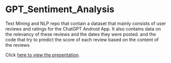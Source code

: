 # GPT_Sentiment_Analysis
Text Mining and NLP repo that contain a dataset that mainly consists of user reviews and ratings for the ChatGPT Android App. It also contains data on the relevancy of these reviews and the dates they were posted. and the code that try to predict the score of each review based on the content of the reviews

Click [here to view the presentation](https://github.com/UrielBender/GPT_Sentiment_Analysis/blob/main/Presentation_final.pdf).



